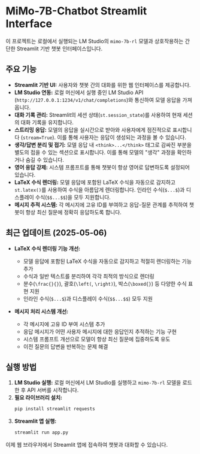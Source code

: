 # MiMo-7B-Chatbot Streamlit Interface

이 프로젝트는 로컬에서 실행되는 LM Studio의 `mimo-7b-rl` 모델과 상호작용하는 간단한 Streamlit 기반 챗봇 인터페이스입니다.

## 주요 기능

*   **Streamlit 기반 UI:** 사용자와 챗봇 간의 대화를 위한 웹 인터페이스를 제공합니다.
*   **LM Studio 연동:** 로컬 머신에서 실행 중인 LM Studio API (`http://127.0.0.1:1234/v1/chat/completions`)와 통신하여 모델 응답을 가져옵니다.
*   **대화 기록 관리:** Streamlit의 세션 상태(`st.session_state`)를 사용하여 현재 세션의 대화 기록을 유지합니다.
*   **스트리밍 응답:** 모델의 응답을 실시간으로 받아와 사용자에게 점진적으로 표시합니다 (`stream=True`). 이를 통해 사용자는 응답이 생성되는 과정을 볼 수 있습니다.
*   **생각/답변 분리 및 접기:** 모델 응답 내 `<think>...</think>` 태그로 감싸진 부분을 별도의 접을 수 있는 섹션으로 표시합니다. 이를 통해 모델의 "생각" 과정을 확인하거나 숨길 수 있습니다.
*   **영어 응답 강제:** 시스템 프롬프트를 통해 챗봇이 항상 영어로 답변하도록 설정되어 있습니다.
*   **LaTeX 수식 렌더링:** 모델 응답에 포함된 LaTeX 수식을 자동으로 감지하고 `st.latex()`를 사용하여 수식을 아름답게 렌더링합니다. 인라인 수식(`$...$`)과 디스플레이 수식(`$$...$$`)을 모두 지원합니다.
*   **메시지 추적 시스템:** 각 메시지에 고유 ID를 부여하고 응답-질문 관계를 추적하여 챗봇이 항상 최신 질문에 정확히 응답하도록 합니다.

## 최근 업데이트 (2025-05-06)

* **LaTeX 수식 렌더링 기능 개선:** 
  * 모델 응답에 포함된 LaTeX 수식을 자동으로 감지하고 적절히 렌더링하는 기능 추가
  * 수식과 일반 텍스트를 분리하여 각각 최적의 방식으로 렌더링
  * 분수(`\frac{}{}`), 괄호(`\left(`, `\right)`), 박스(`\boxed{}`) 등 다양한 수식 표현 지원
  * 인라인 수식(`$...$`)과 디스플레이 수식(`$$...$$`) 모두 지원

* **메시지 처리 시스템 개선:**
  * 각 메시지에 고유 ID 부여 시스템 추가
  * 응답 메시지가 어떤 사용자 메시지에 대한 응답인지 추적하는 기능 구현
  * 시스템 프롬프트 개선으로 모델이 항상 최신 질문에 집중하도록 유도
  * 이전 질문의 답변을 반복하는 문제 해결

## 실행 방법

1.  **LM Studio 실행:** 로컬 머신에서 LM Studio를 실행하고 `mimo-7b-rl` 모델을 로드한 후 API 서버를 시작합니다.
2.  **필요 라이브러리 설치:**
    ```bash
    pip install streamlit requests
    ```
3.  **Streamlit 앱 실행:**
    ```bash
    streamlit run app.py
    ```

이제 웹 브라우저에서 Streamlit 앱에 접속하여 챗봇과 대화할 수 있습니다.
